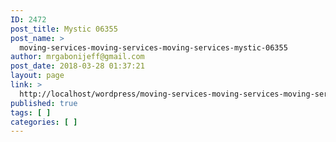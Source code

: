 ```yaml
---
ID: 2472
post_title: Mystic 06355
post_name: >
  moving-services-moving-services-moving-services-mystic-06355
author: mrgabonijeff@gmail.com
post_date: 2018-03-28 01:37:21
layout: page
link: >
  http://localhost/wordpress/moving-services-moving-services-moving-services-mystic-06355/
published: true
tags: [ ]
categories: [ ]
---
```


